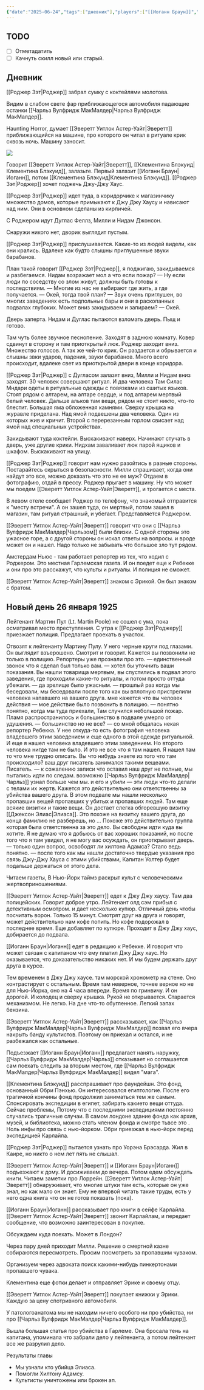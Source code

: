 ```yaml
---
{"date":"2025-06-24","tags":["дневник"],"players":["[[Иоганн Браун]]","[[Роджер Зэт]]","[[Клементина Блэкуид\|Клементина Блэкуид]]","[[Эверетт Уитлок Астер-Уайт]]"],"campaign":"[[Маски Ньярлахотепа]]","world-date":"25 января 1925","world-time-start":"19:30","dg-publish":true,"previous-session":"[[17 июня 2025]]","next-session":null,"permalink":"/24-iyunya-2025/","dgPassFrontmatter":true}
---
```



## TODO
- [ ] Отметадатить
- [ ] Качнуть скилл новый или старый. 

## Дневник
[[Роджер Зэт\|Роджер]] забрал сумку с коктейлями молотова. 

Видим в слабом свете фар приближающегося автомобиля падающие останки [[Чарльз Вулфридж МакМалдер\|Чарльз Вулфридж МакМалдер]].

Haunting Horror, думает [[Эверетт Уитлок Астер-Уайт\|Эверетт]] приближающийся на машине, про которого он читал в ритуале крик сквозь ночь.  Машину заносит.

![](https://foundry.owlbeardm.com/CoC/Everett%20Whitlock%20Aster-White.png)

Говорит [[Эверетт Уитлок Астер-Уайт\|Эверетт]], [[Клементина Блэкуид\|Клементина Блэкуид]], залазьте. Первый залазит [[Иоганн Браун\|Иоганн]], потом [[Клементина Блэкуид\|Клементина Блэкуид]]. [[Роджер Зэт\|Роджер]] хочет поджечь Джу-Джу Хаус. 

[[Роджер Зэт\|Роджер]] идет туда, в коридорчике к магазинчику множество домов, которые примыкают к Джу Джу Хаусу и нависают над ним. Они в основном сделаны из кирпичей. 

С Роджером идут Дуглас Феллз, Милли и Нидам Джонсон.

Cнаружи никого нет, дворик выглядит пустым.

[[Роджер Зэт\|Роджер]] прислушивается. Какие-то из людей видели, как они крались. Вдалеке как будто слышны приглушенные звуки барабанов.

План такой говорит [[Роджер Зэт\|Роджер]], я поджигаю, закидываемся и разбегаемся. Нидам возражает мол а что если пожар? — Ну если люди по соседству со злом живут, должны быть готовы к последствиям. — Многие из нас не выбирают где жить, а где получается. — Окей, тогда твой план? — Звук очень приглушен, во многих заведениях есть подпольные бары и они в раскопанных подвалах глубоких. Может вниз закидываем и запираем? — Окей.

Дверь заперта. Нидам и Дуглас пытаются взломать дверь. Пыщ и готово. 

Там чуть более звучное песнопение. Заходят в заднюю комнату. Ковер сдвинут в сторону и там приоткрытый люк. Роджер заходит вниз. Множество голосов.  А так же чей-то крик. Он раздается и обрывается и слышны звки ударов, падения, звуки барабанов. Много всего происходит, вдалеке свет из приоткрытой двери в конце коридора. 

[[Роджер Зэт\|Роджер]] с Дугласом залазят вниз, Милли и Нидам вниз заходят. 30 человек совершают ритуал. И два человека Там Силас Мндари одеты в ритуальные одежды с повязками из сшитых языков. Стоят рядом с алтарем, на алтаре сердце, и под алтарем мертвый белый человек. Дальше альков там вещи, рядом не стоит никто, что-то блестит. Большая яма обложенная камнями. Сверху крышка на журавле приделана. Над ямой подвешены два человека. Один из которых жив и кричит. Второй с перерезанным горлом свисает над ямой над специальных устройствах. 

Закидывают туда коктейли. Выскакивают наверх. Начинают стучать в дверь, уже другие крики. Нидхам заваливает люк парой ящиков и шкафом. Выскакивают на улицу. 

[[Роджер Зэт\|Роджер]] говорит нам нужно разойтись в разные стороны. Постарайтесь скрыться в безопасности. Милли спрашивает, когда они найдут это все, можно доказать что это не ее муж? Отдаем в фотографию, отдай в прессу. Роджер прыгает в машину. Ну что может мы поедем [[Эверетт Уитлок Астер-Уайт\|Эверетт]], и трогается с места. 

В левом отеле сообщает Роджер по телефону, что знакомый отправится к "месту встречи". А он зашел туда, он мертвый, потом зашел в магазин, там ритуал страшный, и убегает. Представляется Роджером. 

[[Эверетт Уитлок Астер-Уайт\|Эверетт]] говорит что они с [[Чарльз Вулфридж МакМалдер\|Чарльзом]] были близки. С одной стороны это ужасное горе, а с другой стороны он искал ответы на вопросы. и вроде может он и нашел. Надо только не забывать что большое зло тут рядом. 

Амстердам Ньюс - там работает репортер из тех, что ходил с Роджером. Это местная Гарлемская газета. И он поедет еще к Ребекке и они про это расскажут, что культы и ритуалы. И полиция не сможет. 

[[Эверетт Уитлок Астер-Уайт\|Эверетт]] знаком с Эрикой. Он был знаком с братом. 

## Новый день 26 января 1925
Лейтенант Мартин Пул (Lt. Martin Poole) не сошел с ума, пока осматривал место преступления. С утра к [[Роджер Зэт\|Роджеру]] приезжает полиция. Предлагает проехать в участок. 

Отвозят к лейтенанту Мартину Пулу. У него черные круги под глазами. Он выглядит взъерошено. Смотрит и говорит. Кажется вы позвонили не только в полицию. Репортеры уже прознали про это. — единственный звонок что я сделал был только вам. — хотел бы уточнить ваши показания. Вы нашли товарища мертвым, вы спустились в подвал этого заведения, где проходили какие-то ритуалы, и потом просто оттуда убежали. — да зрелище было ужасным. — прошлый раз когда мы беседовали, мы беседовали после того как вы вплотную пристрелили человека напавшего на вашего друга. мне кажется что вы человек действия — мое действие было позвонить в полицию. — понятно понятно, когда мы туда приехали, Там случился небольшой пожар. Пламя распространилось и большинство в подвале умерло от удушения. — большинство но не все? — со мной общалась некая репортер Ребекка. У нее откуда-то есть фотография человека владевшего этим заведением и еще одного в этой одежде ритуальной. И еще я нашел человека владевшего этим заведением. Но второго человека нигде там не было. И это не все что я там нашел. Я нашел там то что мне трудно описать. Вы что нибудь знаете из того что там происходило? ваш друг писатель занимался такими вещеами. Писатель. — к сожалению записи что оставил наш друг не полные, мы пытались идти по следам. возможно [[Чарльз Вулфридж МакМалдер\|Чарльз]] узнал больше чем мы. и его и убили — эти люди что-то делали с телами их жертв. Кажется это действительно они ответственны за убийства вашего друга. В этом подвале мы нашли несколько пропавших вещей пропавших у убитых и пропавших людей. Там еще всякие визитки и такие вещи. Он достает слегка обгоревшую визитку [[Джексон Элиас\|Элиаса]]. Это похоже на визитку вашего друга, до конца фамилию не разберешь, но ... Похоже это действительно группа которая была ответственна за это дело. Вы свободны идти куда вы хотите. Я не думаю что я добьюсь от вас хороших показаний, но после того что я там увидел, я не могу вас осуждать, он приоткрывает дверь. — только один вопрос, освободят ли хилтона Адамса? Стало ведь понятно. — после того как мы нашли достаточно твердые указания про связь Джу-Джу Хауса с этими убийствами, Капитан Уолтер будет подальше держаться от этого дела. 

Читаем газеты, В Нью-Йорк таймз раскрыт культ с человеческими жертвоприношениями. 

[[Эверетт Уитлок Астер-Уайт\|Эверетт]] едет к Джу Джу хаусу. Там два полицейских. Говорит доброе утро. Лейтенант олд сэм прибыл с детективным осмотром. и дает несколько купюр. Отличный день чтобы посчитать ворон. Только 15 минут. Смотрят друг на друга и говорят, может действительно нам кофе попить. Но кофе подорожал в последнее время. Еще добавляет по купюре. Проходит в Джу Джу хаус, добирается до подвала. 

[[Иоганн Браун\|Иоганн]] едет в редакцию к Ребекке. И говорит что может связан с капитаном что ему платил Джу Джу хаус. Но оказывается, что доказательство никаких нет. И мы будем держать друг друга в курсе. 

Тем временем в Джу Джу хаусе. там морской хронометр на стене. Оно контрастирует с остальным. Время там неверное, точнее верное но не для Нью-Йорка, оно на 4 часа впереди. Время по гринвичу. И он дорогой. И колодец и сверху крышка. Рукой не открывается. Старается механизмом. Не легко. На дне что-то обугленное. Легкий запах бензина. 

[[Эверетт Уитлок Астер-Уайт\|Эверетт]] рассказывает, как [[Чарльз Вулфридж МакМалдер\|Чарльз Вулфридж МакМалдер]] позвал его вчера накрыть банду культистов. Поэтому он приехал и остался, и не разбежался как остальные.

Подъезжает [[Иоганн Браун\|Иоганн]] предлагает нанять наружку, [[Чарльз Вулфридж МакМалдер\|Чарльз]] отказывает но соглашается сам поехать следить за вторым местом, где [[Чарльз Вулфридж МакМалдер\|Чарльз Вулфридж МакМалдер]] видел "мага". 

[[Клементина Блэкуид]] расспрашивает про фаундейшн. Это фонд, основанный Обри Пэнхью. Он интересовался египтологие. После его трагичной кончины фонд продолжил заниматься тем же самым. Спонсировать экспедиции в египет, забирать какието вещи оттуда. Сейчас проблемы, Потому что с последними экспедициями постоянно случались трагичные случаи. 
В самом лондоне здание фонда как архив, музей, и библиотека, можно стать членом фонда и смотре тьвсе это . Ноль инфы про связь с нью-йорком.
Обри приезжал в нью-йорк перед экспедицией Карлайла. 

[[Роджер Зэт\|Роджер]] пытается узнать про Уорэна Брэсарда. Жил в Каире, но никто о нем лет пять не слышал.

[[Эверетт Уитлок Астер-Уайт\|Эверетт]] и [[Иоганн Браун\|Иоганн]] подъезжают к дому. И досиживаем до вечера.  Потом едем обсуждать книги. Читаем заметки про Лоррейн. [[Эверетт Уитлок Астер-Уайт\|Эверетт]] обнаруживает, что многие штуки там есть, которые он уже знал, но как мало он знает. Ему не впервой читать такие труды, есть у него одна книга что он не готов показать (пока).

[[Иоганн Браун\|Иоганн]] рассказывает про книги в сейфе Карлайла. [[Эверетт Уитлок Астер-Уайт\|Эверетт]] звонит Карлайлам, и передает сообщение, что возможно заинтересован в покупке. 

Обсуждаем куда поехать. Может в Лондон?

Через пару дней приходит Милли. Решение о смертной казне собираются пересмотреть. Просим посмотреть за пропавшим чуваком.

Организуем через адвоката поиск какими-нибудь пинкертонами пропавшего чувака.

Клементина еще фотки делает и отправляет Эрике и своему отцу. 

[[Эверетт Уитлок Астер-Уайт\|Эверетт]] покупает книжки у Эрики. Каждую за цену спотривного автомобиля. 

У патологоанатома мы не находим ничего особого ни про убийства, ни про [[Чарльз Вулфридж МакМалдер\|Чарльз Вулфридж МакМалдер]].

Вышла большая статья про убийства в Гарлеме. Она бросала тень на капитана, упоминала что забрали дело у лейтенанта, а потом лейтенант все же разрулил дело. 

Результаты главы
- Мы узнали кто убийца Элиаса. 
- Помогли Хилтону Адамсу.
- Культисты уничтожены или брокен ап. 